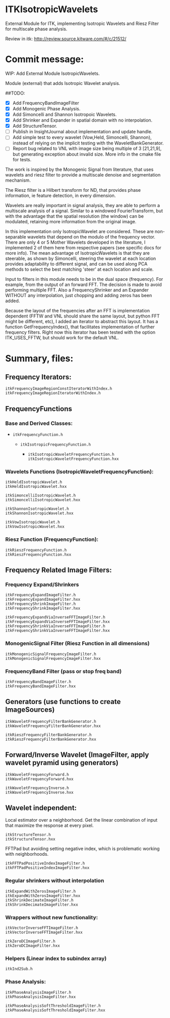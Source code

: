 # ITKIsotropicWavelets
External Module for ITK, implementing Isotropic Wavelets and Riesz Filter for multiscale phase analysis.

Review in itk: http://review.source.kitware.com/#/c/21512/

# Commit message:
WIP: Add External Module IsotropicWavelets.

Module (external) that adds Isotropic Wavelet analysis.

##TODO:

- [x] Add FrequencyBandImageFilter
- [x] Add Monogenic Phase Analysis.
- [x] Add Simoncelli and Shannon Isotropoic Wavelets.
- [x] Add Shrinker and Expander in spatial domain with no interpolation.
- [x] Add StructureTensor.
- [ ] Publish in InsightJournal about implementation and update handle.
- [ ] Add simple test to every wavelet (Vow,Held, Simoncelli, Shannon), instead of relying on the implicit testing with the WaveletBankGenerator.
- [ ] Report bug related to VNL with image size being multiple of 3 [21,21,9],
but generating exception about invalid size. More info in the cmake file for tests.

The work is inspired by the Monogenic Signal from literature, that uses
wavelets and riesz filter to provide a multiscale denoise and segmentation
mechanism.

The Riesz filter is a Hilbert transform for ND, that provides phase
information, ie feature detection, in every dimension.

Wavelets are really important in signal analysis, they are able to perform a
multiscale analysis of a signal.
Similar to a windowed FourierTransform, but with the advantage that the
spatial resolution (the window) can be modulated, retaining more
information from the original image.

In this implementation only IsotropicWavelet are considered. These are
non-separable wavelets that depend on the modulo of the frequency vector.
There are only 4 or 5 Mother Wavelets developed in the literature,
I implemented 2 of them here from respective papers (see specific docs for more info).
The mean advantage of IsotropicWavelets is that they are steerable, as
shown by Simoncelli, steering the wavelet at each location provides
adaptability to different signal, and can be used along PCA methods to
select the best matching 'steer' at each location and scale.

Input to filters in this module needs to be in the dual space (frequency).
For example, from the output of an forward FFT. The decision is made to
avoid performing multiple FFT.
Also a FrequencyShrinker and an Expander WITHOUT any interpolation, just
chopping and adding zeros has been added.

Because the layout of the frequencies after an FFT is implementation
dependent (FFTW and VNL should share the same layout, but python FFT
might be different, etc), I added an iterator to abstract this layout.
It has a function GetFrequencyIndex(), that facilitates implementation
of further frequency filters.
Right now this iterator has been tested with the option ITK_USES_FFTW,
but should work for the default VNL.


# Summary, files:

## Frequency Iterators:

```
itkFrequencyImageRegionConstIteratorWithIndex.h
itkFrequencyImageRegionIteratorWithIndex.h
```

## FrequencyFunctions
### Base and Derived Classes:

* `itkFrequencyFunction.h`

  * `itkIsotropicFrequencyFunction.h`

    * `itkIsotropicWaveletFrequencyFunction.h itkIsotropicWaveletFrequencyFunction.hxx`

### Wavelets Functions (IsotropicWaveletFrequencyFunction):

```
itkHeldIsotropicWavelet.h
itkHeldIsotropicWavelet.hxx

itkSimoncelliIsotropicWavelet.h
itkSimoncelliIsotropicWavelet.hxx

itkShannonIsotropicWavelet.h
itkShannonIsotropicWavelet.hxx

itkVowIsotropicWavelet.h
itkVowIsotropicWavelet.hxx
```

### Riesz Function (FrequencyFunction):

```
itkRieszFrequencyFunction.h
itkRieszFrequencyFunction.hxx
```

## Frequency Related Image Filters:

### Frequency Expand/Shrinkers

```
itkFrequencyExpandImageFilter.h
itkFrequencyExpandImageFilter.hxx
itkFrequencyShrinkImageFilter.h
itkFrequencyShrinkImageFilter.hxx

itkFrequencyExpandViaInverseFFTImageFilter.h
itkFrequencyExpandViaInverseFFTImageFilter.hxx
itkFrequencyShrinkViaInverseFFTImageFilter.h
itkFrequencyShrinkViaInverseFFTImageFilter.hxx
```

### MonogenicSignal Filter (Riesz Function in all dimensions)

```
itkMonogenicSignalFrequencyImageFilter.h
itkMonogenicSignalFrequencyImageFilter.hxx
```

### FrequencyBand Filter (pass or stop freq band)

```
itkFrequencyBandImageFilter.h
itkFrequencyBandImageFilter.hxx
```

## Generators (use functions to create ImageSources)

```
itkWaveletFrequencyFilterBankGenerator.h
itkWaveletFrequencyFilterBankGenerator.hxx

itkRieszFrequencyFilterBankGenerator.h
itkRieszFrequencyFilterBankGenerator.hxx
```

## Forward/Inverse Wavelet (ImageFilter, apply wavelet pyramid using generators)

```
itkWaveletFrequencyForward.h
itkWaveletFrequencyForward.hxx

itkWaveletFrequencyInverse.h
itkWaveletFrequencyInverse.hxx
```


## Wavelet independent:

Local estimator over a neighborhood. Get the linear combination of input that maximize the response at every pixel.

```
itkStructureTensor.h
itkStructureTensor.hxx
```

FFTPad but avoiding setting negative index, which is problematic working with neighborhoods.

```
itkFFTPadPositiveIndexImageFilter.h
itkFFTPadPositiveIndexImageFilter.hxx
```

### Regular shrinkers without interpolation

```
itkExpandWithZerosImageFilter.h
itkExpandWithZerosImageFilter.hxx
itkShrinkDecimateImageFilter.h
itkShrinkDecimateImageFilter.hxx
```

### Wrappers without new functionality:

```
itkVectorInverseFFTImageFilter.h
itkVectorInverseFFTImageFilter.hxx

itkZeroDCImageFilter.h
itkZeroDCImageFilter.hxx
```

### Helpers (Linear index to subindex array)

```
itkInd2Sub.h
```

### Phase Analysis:

```
itkPhaseAnalysisImageFilter.h
itkPhaseAnalysisImageFilter.hxx

itkPhaseAnalysisSoftThresholdImageFilter.h
itkPhaseAnalysisSoftThresholdImageFilter.hxx
```
